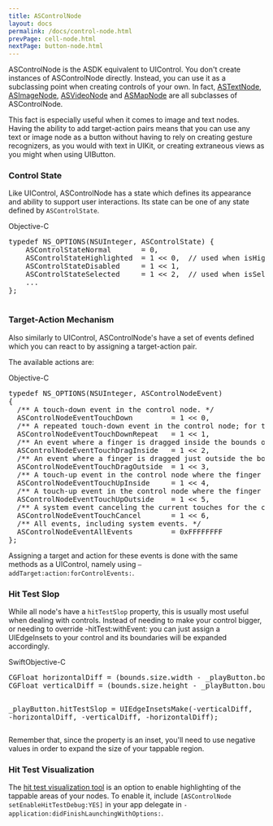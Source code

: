 ```yaml
---
title: ASControlNode
layout: docs
permalink: /docs/control-node.html
prevPage: cell-node.html
nextPage: button-node.html
---
```


ASControlNode is the ASDK equivalent to UIControl.  You don't create instances of ASControlNode directly.  Instead, you can use it as a subclassing point when creating controls of your own.  In fact, <a href = "/docs/text-node.html">ASTextNode</a>, <a href = "/docs/image-node.html">ASImageNode</a>, <a href = "/docs/video-node.html">ASVideoNode</a> and <a href = "/docs/map-node.html">ASMapNode</a> are all subclasses of ASControlNode.

This fact is especially useful when it comes to image and text nodes.  Having the ability to add target-action pairs means that you can use any text or image node as a button without having to rely on creating gesture recognizers, as you would with text in UIKit, or creating extraneous views as you might when using UIButton.

### Control State

Like UIControl, ASControlNode has a state which defines its appearance and ability to support user interactions.  Its state can be one of any state defined by `ASControlState`.

<div class = "highlight-group">
<span class="language-toggle"><a data-lang="objective-c" class = "active objcButton">Objective-C</a></span>
<div class = "code">
  <pre lang="objc" class="objcCode">
typedef NS_OPTIONS(NSUInteger, ASControlState) {
    ASControlStateNormal       = 0,
    ASControlStateHighlighted  = 1 << 0,  // used when isHighlighted is set
    ASControlStateDisabled     = 1 << 1,
    ASControlStateSelected     = 1 << 2,  // used when isSelected is set
    ...
};
  </pre>
</div>
</div>

### Target-Action Mechanism

Also similarly to UIControl, ASControlNode's have a set of events defined which you can react to by assigning a target-action pair.  

The available actions are: 
<div class = "highlight-group">
<span class="language-toggle"><a data-lang="objective-c" class = "active objcButton">Objective-C</a></span>
<div class = "code">
  <pre lang="objc" class="objcCode">
typedef NS_OPTIONS(NSUInteger, ASControlNodeEvent)
{
  /** A touch-down event in the control node. */
  ASControlNodeEventTouchDown         = 1 << 0,
  /** A repeated touch-down event in the control node; for this event the value of the UITouch tapCount method is greater than one. */
  ASControlNodeEventTouchDownRepeat   = 1 << 1,
  /** An event where a finger is dragged inside the bounds of the control node. */
  ASControlNodeEventTouchDragInside   = 1 << 2,
  /** An event where a finger is dragged just outside the bounds of the control. */
  ASControlNodeEventTouchDragOutside  = 1 << 3,
  /** A touch-up event in the control node where the finger is inside the bounds of the node. */
  ASControlNodeEventTouchUpInside     = 1 << 4,
  /** A touch-up event in the control node where the finger is outside the bounds of the node. */
  ASControlNodeEventTouchUpOutside    = 1 << 5,
  /** A system event canceling the current touches for the control node. */
  ASControlNodeEventTouchCancel       = 1 << 6,
  /** All events, including system events. */
  ASControlNodeEventAllEvents         = 0xFFFFFFFF
};
</pre>
</div>
</div>

Assigning a target and action for these events is done with the same methods as a UIControl, namely using `–addTarget:action:forControlEvents:`.

### Hit Test Slop

While all node's have a `hitTestSlop` property, this is usually most useful when dealing with controls.  Instead of needing to make your control bigger, or needing to override -hitTest:withEvent: you can just assign a UIEdgeInsets to your control and its boundaries will be expanded accordingly.

<div class = "highlight-group">
<span class="language-toggle"><a data-lang="swift" class="swiftButton">Swift</a><a data-lang="objective-c" class = "active objcButton">Objective-C</a></span>
<div class = "code">
  <pre lang="objc" class="objcCode">
CGFloat horizontalDiff = (bounds.size.width - _playButton.bounds.size.width)/2;
CGFloat verticalDiff = (bounds.size.height - _playButton.bounds.size.height)/2;

_playButton.hitTestSlop = UIEdgeInsetsMake(-verticalDiff, -horizontalDiff, -verticalDiff, -horizontalDiff);
</pre>
<!-- <pre lang="swift" class = "swiftCode hidden">
let horizontalDiff: CGFloat = (bounds.size.width - playButton.bounds.size.width)/2.0
let verticalDiff: CGfloat   = (bounds.size.height - playButton.bounds.size.height)/2.0

playButton.hitTestSlop = UIEdgeInsets(top: -verticalDiff, left: -horizontalDiff, bottom: -verticalDiff, right: -horizontalDiff)
</pre> -->
</div>
</div>

Remember that, since the property is an inset, you'll need to use negative values in order to expand the size of your tappable region.

### Hit Test Visualization

The <a href = "/docs/debug-tool-hit-test-visualization.html">hit test visualization tool</a> is an option to enable highlighting of the tappable areas of your nodes.  To enable it, include `[ASControlNode setEnableHitTestDebug:YES]` in your app delegate in `-application:didFinishLaunchingWithOptions:`.
